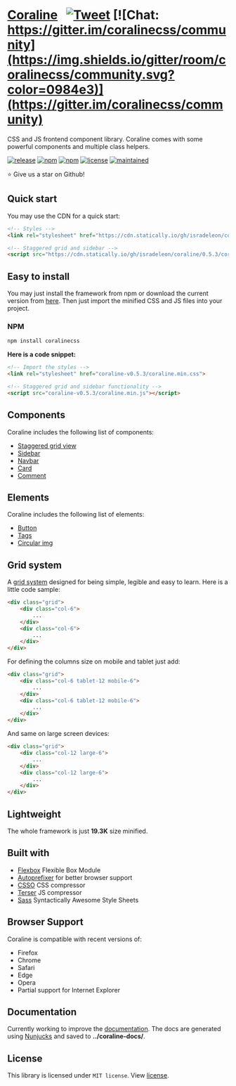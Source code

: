 # [Coraline](https://coralinecss.com) &nbsp; [![Tweet](https://img.shields.io/twitter/url/http/shields.io.svg?style=social)](https://twitter.com/intent/tweet?url=https%3A%2F%2Fcoralinecss.com&via=isradeleon&text=An%20alternative%20CSS%20framework%20for%20responsive%20WEB%20design&hashtags=responsive%2Cdesign%2Cframework%2Ccss) [![Chat: https://gitter.im/coralinecss/community](https://img.shields.io/gitter/room/coralinecss/community.svg?color=0984e3)](https://gitter.im/coralinecss/community)

CSS and JS frontend component library. Coraline comes with some powerful components and multiple class helpers.

[![release](https://img.shields.io/github/release/isradeleon/coraline.svg?color=1dd1a1)](https://github.com/isradeleon/coraline/releases)
[![npm](https://img.shields.io/npm/v/coralinecss.svg?color=ff7675)](https://www.npmjs.com/package/coralinecss)
[![npm](https://img.shields.io/npm/dm/coralinecss.svg?color=6c5ce7)](https://www.npmjs.com/package/coralinecss)
[![license](https://img.shields.io/github/license/isradeleon/coraline.svg?color=0984e3)](LICENSE)
[![maintained](https://img.shields.io/maintenance/yes/2019.svg?color=1dd1a1)](https://www.npmjs.com/package/coralinecss)  

:star: Give us a star on Github!

## Quick start

You may use the CDN for a quick start:

```html
<!-- Styles -->
<link rel="stylesheet" href="https://cdn.statically.io/gh/isradeleon/coraline/0.5.3/coraline-v0.5.3/coraline.min.css">

<!-- Staggered grid and sidebar -->
<script src="https://cdn.statically.io/gh/isradeleon/coraline/0.5.3/coraline-v0.5.3/coraline.min.js"></script>
```

## Easy to install

You may just install the framework from npm or download the current version from [here](https://github.com/isradeleon/coraline/releases/download/0.5.3/coralinecss.zip). Then just import the minified CSS and JS files into your project.

### NPM

```sh
npm install coralinecss
```

**Here is a code snippet:**

```html
<!-- Import the styles -->
<link rel="stylesheet" href="coraline-v0.5.3/coraline.min.css">

<!-- Staggered grid and sidebar functionality -->
<script src="coraline-v0.5.3/coraline.min.js"></script>
```

## Components

Coraline includes the following list of components:

* [Staggered grid view](https://coralinecss.com/staggered.html)
* [Sidebar](https://coralinecss.com/sidebar.html)
* [Navbar](https://coralinecss.com/navbar.html)
* [Card](https://coralinecss.com/card.html)
* [Comment](https://coralinecss.com/comment.html)

## Elements

Coraline includes the following list of elements:

* [Button](https://coralinecss.com/button.html)
* [Tags](https://coralinecss.com/tags.html)
* [Circular img](https://coralinecss.com/circular-img.html)

## Grid system

A [grid system](https://coralinecss.com/grid-system.html) designed for being simple, legible and easy to learn. Here is a little code sample:

```html
<div class="grid">
    <div class="col-6">
        ...
    </div>
    <div class="col-6">
        ...
    </div>
</div>
```

For defining the columns size on mobile and tablet just add:

```html
<div class="grid">
    <div class="col-6 tablet-12 mobile-6">
        ...
    </div>
    <div class="col-6 tablet-12 mobile-6">
        ...
    </div>
</div>
```

And same on large screen devices:

```html
<div class="grid">
    <div class="col-12 large-6">
        ...
    </div>
    <div class="col-12 large-6">
        ...
    </div>
</div>
```

## Lightweight

The whole framework is just **19.3K** size minified.

## Built with

* [Flexbox](https://developer.mozilla.org/en-US/docs/Web/CSS/CSS_Flexible_Box_Layout/Using_CSS_flexible_boxes) Flexible Box Module
* [Autoprefixer](https://github.com/postcss/autoprefixer) for better browser support
* [CSSO](https://github.com/css/csso) CSS compressor
* [Terser](https://github.com/terser-js/terser) JS compressor
* [Sass](https://sass-lang.com/) Syntactically Awesome Style Sheets

## Browser Support

Coraline is compatible with recent versions of:

* Firefox
* Chrome
* Safari
* Edge
* Opera
* Partial support for Internet Explorer

## Documentation

Currently working to improve the [documentation](https://coralinecss.com). The docs are generated using [Nunjucks](https://github.com/mozilla/nunjucks) and saved to **../coraline-docs/**.

## License

This library is licensed under `MIT license`. View [license](LICENSE).